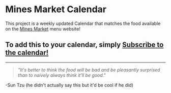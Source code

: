 # Mines Market Calendar

This project is a weekly updated Calendar that matches the food available on the [Mines Market](https://menus.sodexomyway.com/BiteMenu/Menu?menuId=14978&locationId=75204001&whereami=http://minesdining.sodexomyway.com/menu) menu website!

## To add this to your calendar, simply [Subscribe to the calendar!](webcal://https://micahbird.github.io/mines-market-calendar/menu.ics)

---

> *"It's better to think the food will be bad and be pleasantly surprised than to naively always think it'll be good."*

-Sun Tzu (he didn't actually say this but it'd be cool if he did)

